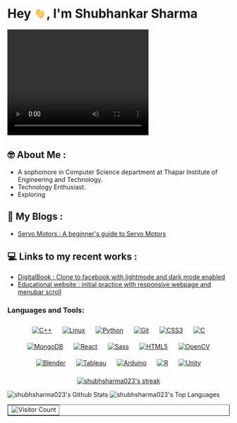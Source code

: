 
# Hey <img src="https://github.com/eramkhann/eramkhann/blob/main/waving-hand-joypixels.gif" width="28">, I'm Shubhankar Sharma
<video width="320" height="240" controls>
  
<img align="center" alt="GIF" src="https://drive.google.com/file/d/1u6nKQieTShlMqPcbSbvyRQl9OdQ8KYUH/view?usp=sharing" />  
  <source src="https://user-images.githubusercontent.com/97976855/230572649-f6eebc63-1c6e-4471-91f6-86feabdb0590.mp4" type="video/mp4">
  Your browser does not support the video tag.
</video>









## 🤓 About Me :
- A sophomore in Computer Science department at Thapar Institute of Engineering and Technology.
- Technology Enthusiast.
- Exploring

## 📝 My Blogs :
- [Servo Motors : A beginner's guide to Servo Motors](https://botpad.hashnode.dev/servo-motors)


## 💻 Links to my recent works :
- [DigitalBook : Clone to facebook with lightmode and dark mode enabled](https://digitalbook1.netlify.app/)
- [Educational website : initial practice with responsive webpage and menubar scroll](https://educationalsiteprac.netlify.app/)
 
<!-- - [Creative Image Gallery : Creative way to display image by hovering to their name](https://creativeimggallery.netlify.app/)
- [Neuromophism : creative way to display neuromophism](https://neuromorphismprac.netlify.app/)
- [Glassmorphism : practice](https://glassmorphism1.netlify.app/)
 -->
<h3 align="left">Languages and Tools:</h3>
<p align="left"> 
<div align="center">  
<a href="https://www.cplusplus.com/" target="_blank"><img style="margin: 10px" src="https://profilinator.rishav.dev/skills-assets/cplusplus-original.svg" alt="C++" height="50" /></a>  
<a href="https://www.linux.org/" target="_blank"><img style="margin: 10px" src="https://profilinator.rishav.dev/skills-assets/linux-original.svg" alt="Linux" height="50" /></a>  
<a href="https://www.python.org/" target="_blank"><img style="margin: 10px" src="https://profilinator.rishav.dev/skills-assets/python-original.svg" alt="Python" height="50" /></a>  
<a href="https://github.com/" target="_blank"><img style="margin: 10px" src="https://profilinator.rishav.dev/skills-assets/git-scm-icon.svg" alt="Git" height="50" /></a>  
<a href="https://www.w3schools.com/css/" target="_blank"><img style="margin: 10px" src="https://profilinator.rishav.dev/skills-assets/css3-original-wordmark.svg" alt="CSS3" height="50" /></a>  
<a href="https://www.cprogramming.com/" target="_blank"><img style="margin: 10px" src="https://profilinator.rishav.dev/skills-assets/c-original.svg" alt="C" height="50" /></a>  
 <a href="https://www.mongodb.com/" target="_blank"><img style="margin: 10px" src="https://profilinator.rishav.dev/skills-assets/mongodb-original-wordmark.svg" alt="MongoDB" height="50" /></a>  
<a href="https://reactjs.org/" target="_blank"><img style="margin: 10px" src="https://profilinator.rishav.dev/skills-assets/react-original-wordmark.svg" alt="React" height="50" /></a>  
<a href="https://sass-lang.com/" target="_blank"><img style="margin: 10px" src="https://profilinator.rishav.dev/skills-assets/sass-original.svg" alt="Sass" height="50" /></a>  
<a href="https://en.wikipedia.org/wiki/HTML5" target="_blank"><img style="margin: 10px" src="https://profilinator.rishav.dev/skills-assets/html5-original-wordmark.svg" alt="HTML5" height="50" /></a>  
<a href="https://opencv.org/" target="_blank"><img style="margin: 10px" src="https://profilinator.rishav.dev/skills-assets/opencv-icon.svg" alt="OpenCV" height="50" /></a>  
<a href="https://www.blender.org/" target="_blank"><img style="margin: 10px" src="https://profilinator.rishav.dev/skills-assets/blender_community_badge_white.svg" alt="Blender" height="50" /></a>  
<a href="https://www.tableau.com/" target="_blank"><img style="margin: 10px" src="https://profilinator.rishav.dev/skills-assets/tableau.svg" alt="Tableau" height="50" /></a>  
<a href="https://www.arduino.cc/" target="_blank"><img style="margin: 10px" src="https://profilinator.rishav.dev/skills-assets/arduino.png" alt="Arduino" height="50" /></a>  
<a href="https://www.r-project.org/" target="_blank"><img style="margin: 10px" src="https://profilinator.rishav.dev/skills-assets/r.svg" alt="R" height="50" /></a>  
<a href="https://unity.com/" target="_blank"><img style="margin: 10px" src="https://profilinator.rishav.dev/skills-assets/unity.png" alt="Unity" height="50" /></a>  
</div>



<p align="center">
    <a href="https://github.com/shubhsharma023/github-readme-streak-stats">
        <img title="🔥 Get streak stats for your profile at git.io/streak-stats" alt="shubhsharma023's streak" src="https://github-readme-streak-stats.herokuapp.com/?user=shubhsharma023&theme=black-ice&hide_border=true&stroke=0000&background=060A0CD0"/>
    </a>
</p>




 <a><img alt="shubhsharma023's Github Stats" src="https://github-readme-stats.vercel.app/api?username=shubhsharma023&show_icons=true&count_private=true&theme=react&hide_border=true&bg_color=0D1117" /></a>
  <a><img alt="shubhsharma023's Top Languages" src="https://github-readme-stats.vercel.app/api/top-langs/?username=shubhsharma023&langs_count=8&count_private=true&layout=compact&theme=react&hide_border=true&bg_color=0D1117" /></a>

<table align="center" border="none">
  <tr>
    <td align="center">
      <img src="https://profile-counter.glitch.me/{shubhsharma023}/count.svg" alt="Visitor Count" />
    </td>
  </tr>
</table>











<!--
## ⚠️Kindly go through the links given to the "Links to my recent works" section to look my recent works. My repos are private of these links.⚠️
**shubhsharma023/shubhsharma023** is a ✨ _special_ ✨ repository because its `README.md` (this file) appears on your GitHub profile.

<p align="left"> <img src="https://komarev.com/ghpvc/?username=shubhsharma023&label=Profile%20views&color=0e75b6&style=flat" alt="shubhsharma023" /> </p>
<p><img align="centre"  width="340" src="https://github-readme-streak-stats.herokuapp.com/?user=shubhsharma023&" alt="shubhsharma023" /></p>
..
.
<p><img align="left" width="340" src="https://github-readme-stats.vercel.app/api/top-langs?username=shubhsharma023&show_icons=true&locale=en&layout=compact" alt="shubhsharma023" /></p>
<p>&nbsp;<img align="centre" width="340" src="https://github-readme-stats.vercel.app/api?username=shubhsharma023&show_icons=true&locale=en" alt="shubhsharma023" /></p>

Here are some ideas to get you started:

- 🔭 I’m currently working on ...
- 🌱 I’m currently learning ...
- 👯 I’m looking to collaborate on ...
- 🤔 I’m looking for help with ...
- 💬 Ask me about ...
- 📫 How to reach me: ...
- 😄 Pronouns: ...
- ⚡ Fun fact: ...
-->
